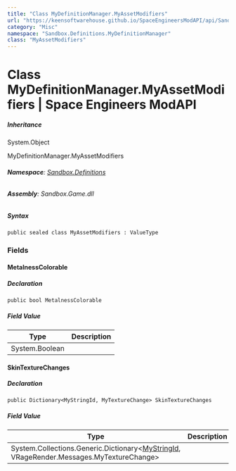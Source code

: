 ```yaml
---
title: "Class MyDefinitionManager.MyAssetModifiers"
url: "https://keensoftwarehouse.github.io/SpaceEngineersModAPI/api/Sandbox.Definitions.MyDefinitionManager.MyAssetModifiers.html"
category: "Misc"
namespace: "Sandbox.Definitions.MyDefinitionManager"
class: "MyAssetModifiers"
---
```


# Class MyDefinitionManager.MyAssetModifiers | Space Engineers ModAPI

##### Inheritance

System.Object

MyDefinitionManager.MyAssetModifiers

###### **Namespace**: [Sandbox.Definitions](https://keensoftwarehouse.github.io/SpaceEngineersModAPI/api/Sandbox.Definitions.html)

###### **Assembly**: Sandbox.Game.dll

##### Syntax

```
public sealed class MyAssetModifiers : ValueType
```

### Fields

#### MetalnessColorable

##### Declaration

```
public bool MetalnessColorable
```

##### Field Value

| Type | Description |
| --- | --- |
| System.Boolean |     |

#### SkinTextureChanges

##### Declaration

```
public Dictionary<MyStringId, MyTextureChange> SkinTextureChanges
```

##### Field Value

| Type | Description |
| --- | --- |
| System.Collections.Generic.Dictionary<[MyStringId](https://keensoftwarehouse.github.io/SpaceEngineersModAPI/api/VRage.Utils.MyStringId.html), VRageRender.Messages.MyTextureChange\> |     |